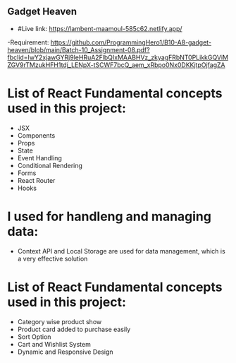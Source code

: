 ## Gadget Heaven

- #Live link: https://lambent-maamoul-585c62.netlify.app/

-Requirement: https://github.com/ProgrammingHero1/B10-A8-gadget-heaven/blob/main/Batch-10_Assignment-08.pdf?fbclid=IwY2xjawGYRj9leHRuA2FlbQIxMAABHVz_zkyagFRbNT0PLikkGQViMZGV9rTMzukHFH1tdj_LENpX-tSCWF7bcQ_aem_xRbpo0Nx0DKKjtpOjfagZA

# List of React Fundamental concepts used in this project:

- JSX
- Components
- Props
- State
- Event Handling
- Conditional Rendering
- Forms
- React Router
- Hooks

# I used for handleng and managing data:

- Context API and Local Storage are used for data management, which is a very effective solution

# List of React Fundamental concepts used in this project:

- Category wise product show
- Product card added to purchase easily
- Sort Option
- Cart and Wishlist System
- Dynamic and Responsive Design
